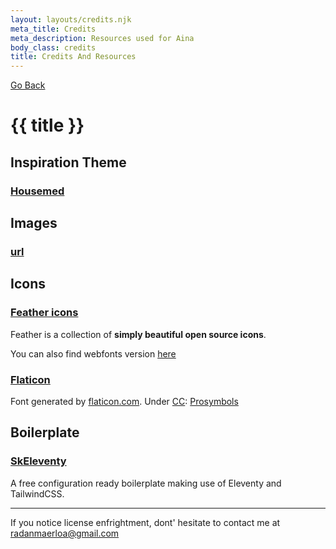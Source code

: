 ```yaml
---
layout: layouts/credits.njk
meta_title: Credits
meta_description: Resources used for Aina
body_class: credits
title: Credits And Resources
---
```


<div>
    <a class="border-0 text-base text-gray-500 block -mt-24 mb-12" href="/">
        <span class="feather icon-chevron-left"></span>
        Go Back
    </a>
</div>

# {{ title }}

## Inspiration Theme

### [Housemed](https://housemed.qodeinteractive.com/)

<div class="my-12"></div><!-- spacer -->

## Images

### [url](link)

<div class="my-12"></div><!-- spacer -->

## Icons

### [Feather icons](https://feathericons.com)

Feather is a collection of **simply beautiful open source icons**.

You can also find webfonts version [here](link)<!-- TODO: feather-font link here -->

<div class="my-6"></div><!-- spacer -->

### [Flaticon](www.flaticon.com)

Font generated by [flaticon.com](https://www.flaticon.com). Under [CC](http://creativecommons.org/licenses/by/3.0/): [Prosymbols](https://www.flaticon.com/authors/prosymbols)

<div class="my-12"></div><!-- spacer -->

## Boilerplate

### [SkEleventy](https://skeleventy.netlify.app)

A free configuration ready boilerplate making use of Eleventy and TailwindCSS.

<div class="my-12"></div><!-- spacer -->

<hr class="mb-8">

If you notice license enfrightment, dont' hesitate to contact me at [radanmaerloa@gmail.com](mailto:radanamaerloa@gmail.com)